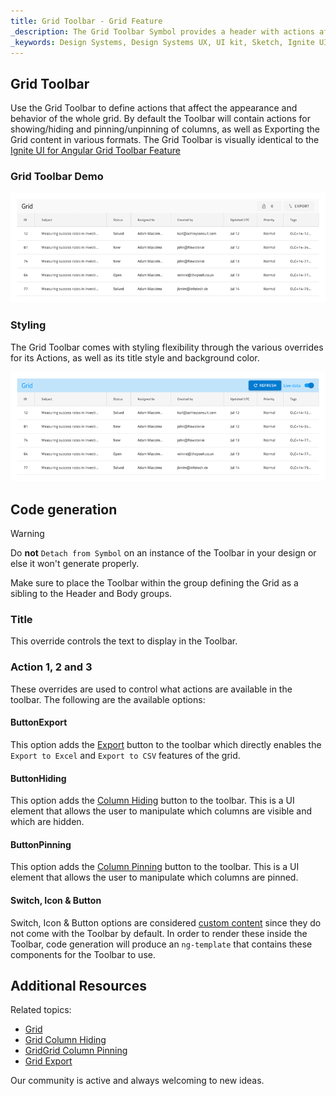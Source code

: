 ```yaml
---
title: Grid Toolbar - Grid Feature
_description: The Grid Toolbar Symbol provides a header with actions affecting the whole Grid.
_keywords: Design Systems, Design Systems UX, UI kit, Sketch, Ignite UI for Angular, Sketch to Angular, Sketch to Angular, Angular, Angular Design System, Export code from Sketch, Design Kits for Angular, Sketch HTML, Sketch to HTML, Sketch UI kits
---
```


## Grid Toolbar

Use the Grid Toolbar to define actions that affect the appearance and behavior of the whole grid. By default the Toolbar will contain actions for showing/hiding and pinning/unpinning of columns, as well as Exporting the Grid content in various formats. The Grid Toolbar is visually identical to the [Ignite UI for Angular Grid Toolbar Feature](https://www.infragistics.com/products/ignite-ui-angular/angular/components/grid/toolbar.html)

### Grid Toolbar Demo

<img class="responsive-img" src="../images/grid_toolbar_demo.png" srcset="../images/grid_toolbar_demo@2x.png 2x" />

### Styling

The Grid Toolbar comes with styling flexibility through the various overrides for its Actions, as well as its title style and background color.

<img class="responsive-img" src="../images/grid_toolbar_styling.png" srcset="../images/grid_toolbar_styling@2x.png 2x" />

## Code generation

> [!WARNING]
> Do **not** `Detach from Symbol` on an instance of the Toolbar in your design or else it won't generate properly.

Make sure to place the Toolbar within the group defining the Grid as a sibling to the Header and Body groups.

### Title

This override controls the text to display in the Toolbar.

### Action 1, 2 and 3

These overrides are used to control what actions are available in the toolbar. The following are the available options:

#### ButtonExport

This option adds the [Export](https://www.infragistics.com/products/ignite-ui-angular/angular/components/grid/toolbar.html#features) button to the toolbar which directly enables the `Export to Excel` and `Export to CSV` features of the grid.

#### ButtonHiding

This option adds the [Column Hiding](https://www.infragistics.com/products/ignite-ui-angular/angular/components/grid/column_hiding.html) button to the toolbar. This is a UI element that allows the user to manipulate which columns are visible and which are hidden.

#### ButtonPinning

This option adds the [Column Pinning](https://www.infragistics.com/products/ignite-ui-angular/angular/components/grid/toolbar.html#features) button to the toolbar. This is a UI element that allows the user to manipulate which columns are pinned.

#### Switch, Icon & Button

Switch, Icon & Button options are considered [custom content](https://www.infragistics.com/products/ignite-ui-angular/angular/components/grid/toolbar.html#custom-content-template) since they do not come with the Toolbar by default. In order to render these inside the Toolbar, code generation will produce an `ng-template` that contains these components for the Toolbar to use.

## Additional Resources

Related topics:

- [Grid](grid.md)
- [Grid Column Hiding](grid-column-hiding.md)
- [GridGrid Column Pinning](grid-column-pinning.md)
- [Grid Export](grid-export.md)
  <div class="divider--half"></div>

Our community is active and always welcoming to new ideas.
